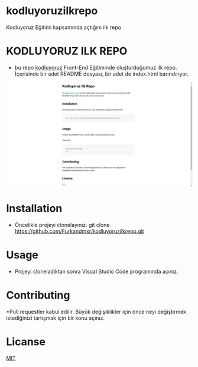 # kodluyoruzilkrepo
Kodluyoruz Eğitimi kapsamında açtığım ilk repo

# KODLUYORUZ ILK REPO
- bu repo [kodluyoruz](https://www.kodluyoruz.org/) Front-End Eğitiminde oluşturduğumuz ilk repo. İçerisinde bir adet README dosyası, bir adet de index.html barındırıyor.

![img](https://raw.githubusercontent.com/Kodluyoruz/taskforce/main/git/odev1/figures/markdown.png)

# Installation
- Öncelikle projeyi clonelayınız.
git clone https://github.com/Furkandmxr/kodluyoruzilkrepo.git

# Usage 

* Projeyi cloneladıktan sonra Visual Studio Code programında açınız.

# Contributing 

*Pull requestler kabul edilir. Büyük değişiklikler için önce neyi değiştirmek istediğinizi tartışmak için bir konu açınız.

# Licanse 

[MIT](https://choosealicense.com/licenses/mit/)
